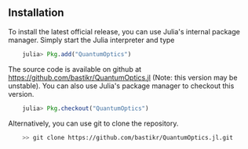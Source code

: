 ## Installation

To install the latest official release, you can use Julia's internal package manager. Simply start the Julia interpreter and type

```julia
    julia> Pkg.add("QuantumOptics")
```

The source code is available on github at https://github.com/bastikr/QuantumOptics.jl (Note: this version may be unstable). You can also use Julia's package manager to checkout this version.

```julia
    julia> Pkg.checkout("QuantumOptics")
```

Alternatively, you can use git to clone the repository.

```bash
    >> git clone https://github.com/bastikr/QuantumOptics.jl.git
```

